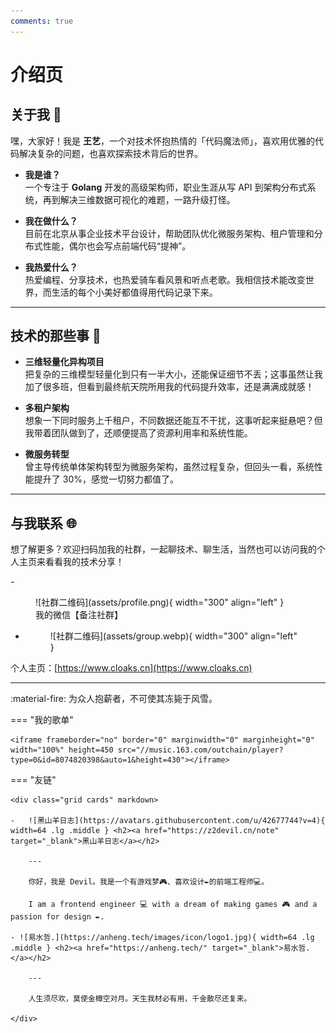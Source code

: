 ```yaml
---
comments: true
---
```


# 介绍页

## 关于我 👋

嘿，大家好！我是 **王艺**，一个对技术怀抱热情的「代码魔法师」，喜欢用优雅的代码解决复杂的问题，也喜欢探索技术背后的世界。

- **我是谁？**  
  一个专注于 **Golang** 开发的高级架构师，职业生涯从写 API 到架构分布式系统，再到解决三维数据可视化的难题，一路升级打怪。
  
- **我在做什么？**  
  目前在北京从事企业技术平台设计，帮助团队优化微服务架构、租户管理和分布式性能，偶尔也会写点前端代码“提神”。

- **我热爱什么？**  
  热爱编程、分享技术，也热爱骑车看风景和听点老歌。我相信技术能改变世界，而生活的每个小美好都值得用代码记录下来。

---

## 技术的那些事 🌟

- **三维轻量化异构项目**  
  把复杂的三维模型轻量化到只有一半大小，还能保证细节不丢；这事虽然让我加了很多班，但看到最终航天院所用我的代码提升效率，还是满满成就感！

- **多租户架构**  
  想象一下同时服务上千租户，不同数据还能互不干扰，这事听起来挺悬吧？但我带着团队做到了，还顺便提高了资源利用率和系统性能。

- **微服务转型**  
  曾主导传统单体架构转型为微服务架构，虽然过程复杂，但回头一看，系统性能提升了 30%，感觉一切努力都值了。

---

## 与我联系 🌐

想了解更多？欢迎扫码加我的社群，一起聊技术、聊生活，当然也可以访问我的个人主页来看看我的技术分享！


<div class="grid cards" markdown>
- <figure markdown="span">
    ![社群二维码](assets/profile.png){ width="300" align="left" }
    <figcaption>我的微信【备注社群】</figcaption>
  </figure>

- <figure markdown="span">
    ![社群二维码](assets/group.webp){ width="300" align="left" }
  </figure>
</div>

个人主页：[https://www.cloaks.cn](https://www.cloaks.cn)

---

:material-fire: 为众人抱薪者，不可使其冻毙于风雪。

=== "我的歌单"

    <iframe frameborder="no" border="0" marginwidth="0" marginheight="0" width="100%" height=450 src="//music.163.com/outchain/player?type=0&id=8074820398&auto=1&height=430"></iframe>

=== "友链"

    <div class="grid cards" markdown>

    -   ![黑山羊日志](https://avatars.githubusercontent.com/u/42677744?v=4){ width=64 .lg .middle } <h2><a href="https://z2devil.cn/note" target="_blank">黑山羊日志</a></h2>

        ---

        你好，我是 Devil。我是一个有游戏梦🎮、喜欢设计✒️的前端工程师💻。
        
        I am a frontend engineer 💻 with a dream of making games 🎮 and a passion for design ✒️.

    - ![易水哲.](https://anheng.tech/images/icon/logo1.jpg){ width=64 .lg .middle } <h2><a href="https://anheng.tech/" target="_blank">易水哲.</a></h2>

        ---

        人生须尽欢，莫使金樽空对月。天生我材必有用，千金散尽还复来。

    </div>